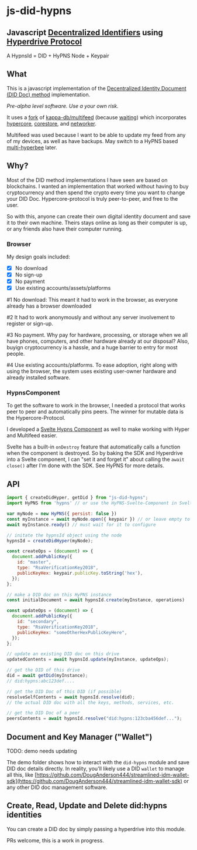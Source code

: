 # js-did-hypns

## Javascript [Decentralized Identifiers](https://www.w3.org/TR/did-core/) using [Hyperdrive Protocol](https://github.com/hypercore-protocol/hyperdrive/)

A HypnsId = DID + HyPNS Node + Keypair

## What

This is a javascript implementation of the [Decentralized Identity Document (DID Doc) method](https://w3c-ccg.github.io/did-method-registry/#the-registry) implementation.

_Pre-alpha level software. Use a your own risk._

It uses a [fork](https://github.com/DougAnderson444/hypermultifeed) of [kappa-db/multifeed](https://github.com/kappa-db/multifeed) (because [waiting](https://github.com/kappa-db/multifeed/pull/45)) which incorporates [hypercore](https://www.npmjs.com/package/hypercore), [corestore](https://www.npmjs.com/package/corestore), and [networker](https://www.npmjs.com/package/@corestore/networker).

Multifeed was used because I want to be able to update my feed from any of my devices, as well as have backups. May switch to a HyPNS based [multi-hyperbee](https://github.com/tradle/multi-hyperbee) later.

## Why?

Most of the DID method implementations I have seen are based on blockchains. I wanted an implementation that worked without having to buy cryptocurrency and then spend the crypto every time you want to change your DID Doc. Hypercore-protocol is truly peer-to-peer, and free to the user.

So with this, anyone can create their own digital identity document and save it to their own machine. Theirs stays online as long as their computer is up, or any friends also have their computer running.

### Browser

My design goals included:

- [x] No download
- [x] No sign-up
- [x] No payment
- [x] Use existing accounts/assets/platforms

#1 No download: This meant it had to work in the browser, as everyone already has a browser downloaded

#2 It had to work anonymously and without any server involvement to register or sign-up.

#3 No payment. Why pay for hardware, processing, or storage when we all have phones, computers, and other hardware already at our disposal? Also, buyign cryptocurrency is a hassle, and a huge barrier to entry for most people.

#4 Use existing accounts/platforms. To ease adoption, right along with using the browser, the system uses existing user-owner hardware and already installed software.

### HypnsComponent

To get the software to work in the browser, I needed a protocol that works peer to peer and automatically pins peers. The winner for mutable data is the Hypercore-Protocol.

I developed a [Svelte Hypns Component](https://www.npmjs.com/package/hypns-svelte-component) as well to make working with Hyper and Multifeed easier.

Svelte has a built-in `onDestroy` feature that automatically calls a function when the component is destroyed. So by baking the SDK and Hyperdrive into a Svelte component, I can "set it and forget it" about calling the `await close()` after I'm done with the SDK. See HyPNS for more details.

## API

```js
import { createDidHyper, getDid } from "js-did-hypns";
import HyPNS from 'hypns' // or use the HyPNS-Svelte-Component in Svelte!

var myNode = new HyPNS({ persist: false })
const myInstance = await myNode.open({ keypair }) // or leave empty to generate new pair
await myInstance.ready() // must wait for it to configure

// initate the hypnsId object using the node
hypnsId = createDidHyper(myNode);

const createOps = (document) => {
  document.addPublicKey({
    id: "master",
    type: "RsaVerificationKey2018",
    publicKeyHex: keypair.publicKey.toString('hex'),
  });
};

// make a DID doc on this HyPNS instance
const initialDocument = await hypnsId.create(myInstance, operations)

const updateOps = (document) => {
  document.addPublicKey({
    id: "secondary",
    type: "RsaVerificationKey2018",
    publicKeyHex: "someOtherHexPublicKeyHere",
  });
};

// update an existing DID doc on this drive
updatedContents = await hypnsId.update(myInstance, updateOps);

// get the DID of this drive
did = await getDid(myInstance);
// did:hypns:abc123def....

// get the DID Doc of this DID (if possible)
resolveSelfContents = await hypnsId.resolve(did);
// the actual DID doc with all the keys, methods, services, etc.

// get the DID Doc of a peer
peersContents = await hypnsId.resolve("did:hypns:123cba456def...");


```

## Document and Key Manager ("Wallet")

TODO: demo needs updating

The demo folder shows how to interact with the `did-hypns` module and save DID doc details directly. In reality, you'll likely use a DID `wallet` to manage all this, like [https://github.com/DougAnderson444/streamlined-idm-wallet-sdk](https://github.com/DougAnderson444/streamlined-idm-wallet-sdk) or any other DID doc management software.

## Create, Read, Update and Delete did:hypns identities

You can create a DID doc by simply passing a hyperdrive into this module.

PRs welcome, this is a work in progress.
